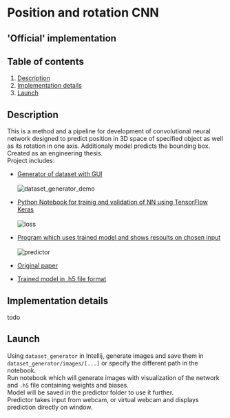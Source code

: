 # Position and rotation CNN
## 'Official' implementation

## Table of contents
1. [Description](#description)
2. [Implementation details](#impl)
3. [Launch](#launch)

## Description <a name="description"></a>
This is a method and a pipeline for development of convolutional neural network designed to predict position in 3D space of specified object as well as its rotation in one axis. Additionaly model predicts the bounding box. Created as an engineering thesis. \
Project includes:
- [Generator of dataset with GUI](dataset_generator)
<br><br>
![dataset_generator_demo](https://imgur.com/XZ6rDK5.jpg)
- [Python Notebook for trainig and validation of NN using TensorFlow Keras](position_rotation_evaluation.ipynb) 
<br><br>
![loss](https://imgur.com/GUN8R12.jpg)

- [Program which uses trained model and shows resoults on chosen input](predictor)
<br><br>
![predictor](https://imgur.com/MLN60T7.jpg)

- [Original paper](Object_detection_and_position_estimation)

- [Trained model in .h5 file format](predictor)

## Implementation details <a name="impl"></a>
todo

## Launch <a name="launch"></a>
Using `dataset_generator` in Intellij, generate images and save them in `dataset_generator/images/[...]` 
or specify the different path in the notebook. \
Run notebook which will generate images with visualization of the network and `.h5` file containing weights and biases. \
Model will be saved in the predictor folder to use it further. \
Predictor takes input from webcam, or virtual webcam and displays prediction directly on window.

